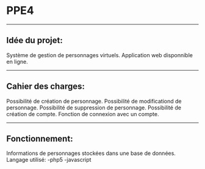 # PPE4
--------------------------
Idée du projet:
--------------------------
Système de gestion de personnages virtuels.
Application web disponnible en ligne.

--------------------------
Cahier des charges:
--------------------------
Possibilité de création de personnage.
Possibilité de modificationd de personnage.
Possibilité de suppression de personnage.
Possibilité de création de compte.
Fonction de connexion avec un compte.

--------------------------
Fonctionnement:
--------------------------
Informations de personnages stockées dans une base de données.
Langage utilisé:
-php5
-javascript

